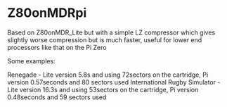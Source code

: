 # Z80onMDRpi

Based on Z80onMDR_Lite but with a simple LZ compressor which gives slightly worse compression but is much faster, useful for lower end
processors like that on the Pi Zero


Some examples:

Renegade - Lite version 5.8s and using 72sectors on the cartridge, Pi version 0.57seconds and 80 sectors used
International Rugby Simulator - Lite version 16.3s and using 53sectors on the cartridge, Pi version 0.48seconds and 59 sectors used
